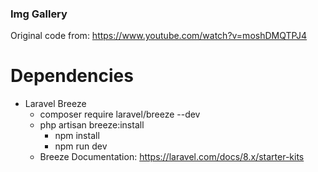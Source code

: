 ### Img Gallery

Original code from: https://www.youtube.com/watch?v=moshDMQTPJ4

# Dependencies

- Laravel Breeze
  - composer require laravel/breeze --dev
  - php artisan breeze:install
    - npm install
    - npm run dev
   - Breeze Documentation: https://laravel.com/docs/8.x/starter-kits